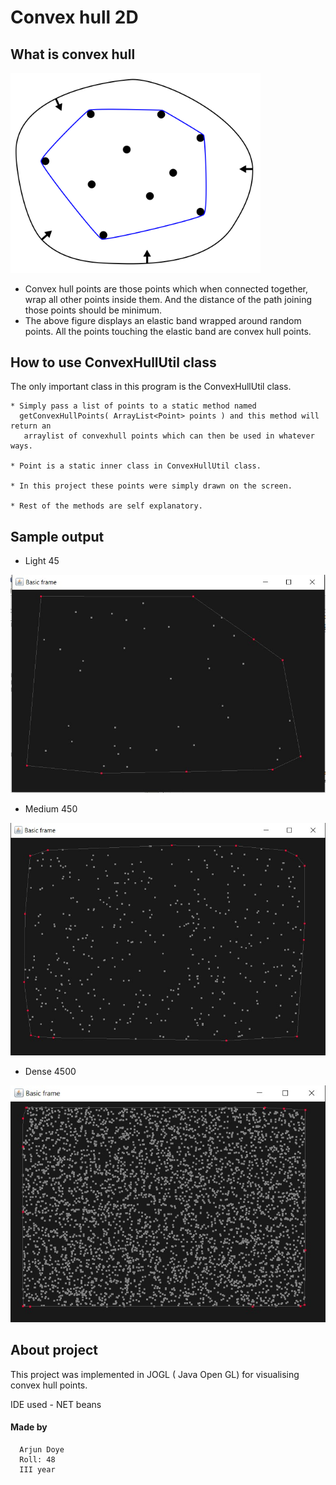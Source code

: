 # Convex hull 2D




## What is convex hull
<img src = "images/elastic.png" width = 400 />



* Convex hull points are those points which when connected together, wrap all other points inside them. And the distance of the path joining those points should be minimum.
* The above figure displays an elastic band wrapped around random points. All the points touching the elastic band are convex hull points.



## How to use ConvexHullUtil class


The only important class in this program is the ConvexHullUtil class. 



    * Simply pass a list of points to a static method named
      getConvexHullPoints( ArrayList<Point> points ) and this method will return an 
       arraylist of convexhull points which can then be used in whatever ways. 
       
    * Point is a static inner class in ConvexHullUtil class.
    
    * In this project these points were simply drawn on the screen.
    
    * Rest of the methods are self explanatory.


## Sample output

* Light 45

<img src = "images/light.jpg" width = 700 />

* Medium 450

<img src = "images/medium.jpg" width = 700 />

* Dense 4500

<img src = "images/dense.jpg" width = 700/>

## About project



 This project was implemented in  JOGL ( Java Open GL) for visualising convex hull points. 
 
 IDE used - NET beans 


#### Made by 


      Arjun Doye 
      Roll: 48
      III year
